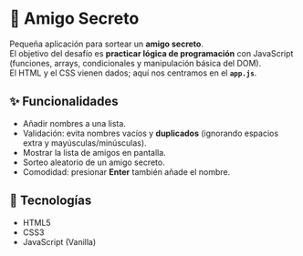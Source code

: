 # 🎁 Amigo Secreto

Pequeña aplicación para sortear un **amigo secreto**.  
El objetivo del desafío es **practicar lógica de programación** con JavaScript (funciones, arrays, condicionales y manipulación básica del DOM).  
El HTML y el CSS vienen dados; aquí nos centramos en el **`app.js`**.

## ✨ Funcionalidades
- Añadir nombres a una lista.
- Validación: evita nombres vacíos y **duplicados** (ignorando espacios extra y mayúsculas/minúsculas).
- Mostrar la lista de amigos en pantalla.
- Sorteo aleatorio de un amigo secreto.
- Comodidad: presionar **Enter** también añade el nombre.


## 🧰 Tecnologías
- HTML5  
- CSS3  
- JavaScript (Vanilla)


